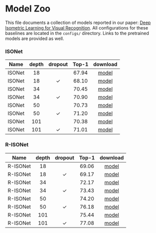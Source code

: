 # Model Zoo

This file documents a collection of models reported in our paper: [Deep Isometric Learning for Visual Recognition](https://arxiv.org/pdf/2006.16992.pdf). All configurations for these baselines are located in the ```configs/``` directory. Links to the pretrained models are provided as well.


### ISONet

| Name     | depth | dropout  | Top-1 | download
| :------: | :---: | :---:    | :---: | :---:
| ISONet   | 18    |          | 67.94 | [model](https://drive.google.com/file/d/1z055ncj4nFLwHGI8nWmI1e_pO83Etwe2/)
| ISONet   | 18    | &#10003; | 68.10 | [model](https://drive.google.com/file/d/1eiLW4RqnFuZU2c8qtWd4UfOTyMZ3RFXi/)
| ISONet   | 34    |          | 70.45 | [model](https://drive.google.com/file/d/1XyhENR7lIdOL0_nVJg0wHcD1hjtOWapE/)
| ISONet   | 34    | &#10003; | 70.90 | [model](https://drive.google.com/file/d/1l6LzC2oXvRkPklhC0M_wOsZsBx-9zsqe/)
| ISONet   | 50    |          | 70.73 | [model](https://drive.google.com/file/d/1s2Z81aS2XTMmOWNWQrQqrmWSmLZnSJK0/)
| ISONet   | 50    | &#10003; | 71.20 | [model](https://drive.google.com/file/d/1_x3rWpfd6Fr_7gZZM0DO00Lv2GHRe5-G/)
| ISONet   | 101   |          | 70.38 | [model](https://drive.google.com/file/d/1tSJUyZEXhau-Z6djrumUiFiHqM0bV6HX/)
| ISONet   | 101   | &#10003; | 71.01 | [model](https://drive.google.com/file/d/1UznWiuWxazjizRhhZdtZNENFdhFW6ApG/)


### R-ISONet

| Name     | depth | dropout  | Top-1 | download
| :------: | :---: | :---:    | :---: | :---:
| R-ISONet | 18    |          | 69.06 | [model](https://drive.google.com/file/d/1lrO9QC4GWBCH6ySGJY1p2-RTQJGZmYDo/)
| R-ISONet | 18    | &#10003; | 69.17 | [model](https://drive.google.com/file/d/1nNo0auR4q-Q04NZO8yHrFBNzIZu1XUGO/)
| R-ISONet | 34    |          | 72.17 | [model](https://drive.google.com/file/d/1YG3F8mbxnvCbOVq7rxRyjoUpOqH1MFef/)
| R-ISONet | 34    | &#10003; | 73.43 | [model](https://drive.google.com/file/d/1x3r52HOUnwzO_CJYLzZ35X9C6sAuL47z/)
| R-ISONet | 50    |          | 74.20 | [model](https://drive.google.com/file/d/1U8wUUmJO_EeHVeV0z8oudbLV5k4ksQKJ/)
| R-ISONet | 50    | &#10003; | 76.18 | [model](https://drive.google.com/file/d/19KIBwTQs6kxu9kYAX5b3pTyaIkpsUMzl/)
| R-ISONet | 101   |          | 75.44 | [model](https://drive.google.com/file/d/1ZeYStDgGhoXhjidjwBa2Jj51LIGTq4ll/)
| R-ISONet | 101   | &#10003; | 77.08 | [model](https://drive.google.com/file/d/1uh6gfMU7vp74Xa4ThgQMOItumob5gveq/)
